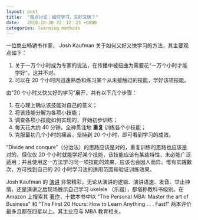 ```yaml
---
layout: post
title:  "观点讨论：如何学习，又好又快？"
date:   2018-10-30 22：12：23 +0800
categories: learning methods
---
```


一位商业畅销书作家， Josh Kaufman 关于如何又好又快学习的方法，其主要观点如下：

1. 关于一万个小时成为专家的说法，在传播中被扭曲为需要花“一万个小时才能学好”。这并不对。
2. 可以在 20 个小时内迅速熟悉和练习某个从未接触过的技能，学好该项技能。

由“20 个小时又快又好的学习”展开，共有以下几个步骤：

1. 在心理上确认该技能对自己的意义；
2. 将该技能分解为各项小技能；
3. 调查各项小技能如何实现的，开始初步训练；
4. 每天花大约 40 分钟，全神贯注地 **重复** 训练各个小技能；
5. 克服最初几个小时的痛苦，坚持到 20 个小时，即可看到学习的成效。

“Divide and conqure”（分治法）的思路应该是对的，重复训练的思路也应该是对的，但仅仅 20 个小时就能学好某个技能，该技能应该有某些特性，未必能广泛适用；并且使用这一方法学习同一项技能的效果，应该也会因人而异。惟有实践数次，方可找到自己的 20 小时学习法的适用范围和验证训练效果。

Josh Kaufman 的 [演讲](https://www.youtube.com/watch?v=EtJy69cEOtQ) 非常精彩，无论从演讲的逻辑、演讲语速、发音、举止神情，还是演讲之后现场展示自己学习 ukelele （乐器），都堪称教科书级别。在 Amazon 上搜索其 [著作](https://www.amazon.com/Josh-Kaufman/e/B003UOZ57Q)，十数本书中以 "The Personal MBA: Master the art of Business" 和 "The First 20 Hours: How to Learn Anything . . . Fast!" 两本评价最多且都在四星以上。其主业应与 MBA 教育相关。

